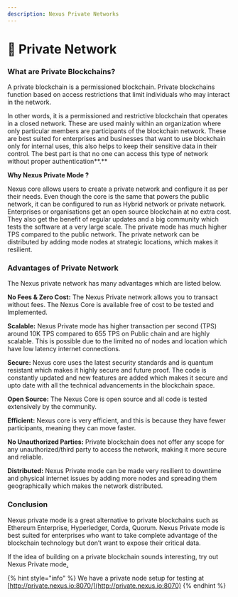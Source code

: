 ```yaml
---
description: Nexus Private Networks
---
```


# 🔐 Private Network

### **What are Private Blockchains?**

A private blockchain is a permissioned blockchain. Private blockchains function based on access restrictions that limit individuals who may interact in the network.

In other words, it is a permissioned and restrictive blockchain that operates in a closed network. These are used mainly within an organization where only particular members are participants of the blockchain network. These are best suited for enterprises and businesses that want to use blockchain only for internal uses, this also helps to keep their sensitive data in their control. The best part is that no one can access this type of network without proper authentication**.**

**Why Nexus Private Mode ?**

Nexus core allows users to create a private network and configure it as per their needs. Even though the core is the same that powers the public network, it can be configured to run as Hybrid network or private network. Enterprises or organisations get an open source blockchain at no extra cost. They also get the benefit of regular updates and a big community which tests the software at a very large scale. The private mode has much higher TPS compared to the public network. The private network can be distributed by adding mode nodes at strategic locations, which makes it resilient.

### **Advantages of Private Network**

The Nexus private network has many advantages which are listed below.&#x20;

**No Fees & Zero Cost:** The Nexus Private network allows you to transact without fees. The Nexus Core is available free of cost to be tested and Implemented.

**Scalable:**  Nexus Private mode has higher transaction per second (TPS) around 10K TPS compared to 655 TPS on Public chain and are highly scalable. This is possible due to the limited no of nodes and location which have low latency internet connections.

**Secure:** Nexus core uses the latest security standards and is quantum resistant which makes it highly secure and future proof. The code is constantly updated and new features are added which makes it secure and upto date with all the technical advancements in the blockchain space.

**Open Source:** The Nexus Core is open source and all code is tested extensively by the community.&#x20;

**Efficient:** Nexus core is very efficient, and this is because they have fewer participants, meaning they can move faster.

**No Unauthorized Parties:** Private blockchain does not offer any scope for any unauthorized/third party to access the network, making it more secure and reliable.

**Distributed:** Nexus Private mode can be made very resilient to downtime and physical internet issues by adding more nodes and spreading them geographically which makes the network distributed.&#x20;

### Conclusion

Nexus private mode is a great alternative to private blockchains such as Ethereum Enterprise, Hyperledger, Corda, Quorum. Nexus Private mode is best suited for enterprises who want to take complete advantage of the blockchain technology but don’t want to expose their critical data.&#x20;

If the idea of building on a private blockchain sounds interesting, try out Nexus Private mode[.](https://www.blockchain-council.org/certifications/certified-blockchain-professional-expert/)&#x20;

{% hint style="info" %}
We have a private node setup for testing at [http://private.nexus.io:8070/](http://private.nexus.io:8070)
{% endhint %}
